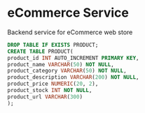 # eCommerce Service
 Backend service for eCommerce web store

```sql
DROP TABLE IF EXISTS PRODUCT;
CREATE TABLE PRODUCT(
product_id INT AUTO_INCREMENT PRIMARY KEY,
product_name VARCHAR(50) NOT NULL,
product_category VARCHAR(50) NOT NULL,
product_description VARCHAR(200) NOT NULL,
product_price NUMERIC(20, 2),
product_stock INT NOT NULL,
product_url VARCHAR(300)
);
```